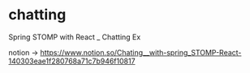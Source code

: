 # chatting
Spring STOMP with React _ Chatting Ex

notion -> 
  https://www.notion.so/Chating__with-spring_STOMP-React-140303eae1f280768a71c7b946f10817
